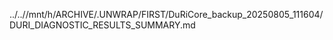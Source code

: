 ../..//mnt/h/ARCHIVE/.UNWRAP/FIRST/DuRiCore_backup_20250805_111604/DURI_DIAGNOSTIC_RESULTS_SUMMARY.md
